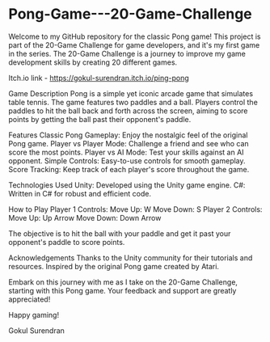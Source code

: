 # Pong-Game---20-Game-Challenge
  Welcome to my GitHub repository for the classic Pong game! This project is part of the 20-Game Challenge for game developers, and it's my first game in the series. The 20-Game Challenge is a journey to improve my game development skills by creating 20 different games.

Itch.io link - https://gokul-surendran.itch.io/ping-pong

Game Description
  Pong is a simple yet iconic arcade game that simulates table tennis. The game features two paddles and a ball. Players control the paddles to hit the ball back and forth across the screen, aiming to score points by getting the ball past their opponent's paddle.

Features
  Classic Pong Gameplay: Enjoy the nostalgic feel of the original Pong game.
  Player vs Player Mode: Challenge a friend and see who can score the most points.
  Player vs AI Mode: Test your skills against an AI opponent.
  Simple Controls: Easy-to-use controls for smooth gameplay.
  Score Tracking: Keep track of each player's score throughout the game.

Technologies Used
Unity: Developed using the Unity game engine.
C#: Written in C# for robust and efficient code.

How to Play
  Player 1 Controls:
    Move Up: W
    Move Down: S
  Player 2 Controls:
    Move Up: Up Arrow
    Move Down: Down Arrow

The objective is to hit the ball with your paddle and get it past your opponent's paddle to score points.

Acknowledgements
  Thanks to the Unity community for their tutorials and resources.
  Inspired by the original Pong game created by Atari.

Embark on this journey with me as I take on the 20-Game Challenge, starting with this Pong game. Your feedback and support are greatly appreciated!

Happy gaming!

Gokul Surendran
